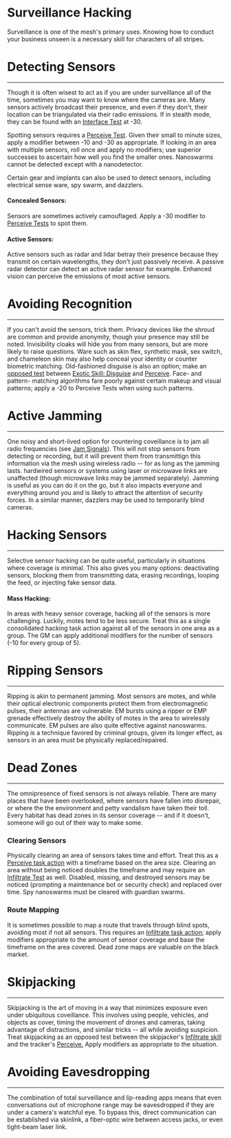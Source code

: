 # Surveillance Hacking 
Surveillance is one of the mesh's primary uses.  Knowing how to conduct your business unseen is a necessary skill for characters of all stripes.

# Detecting Sensors
---
Though it is often wisest to act as if you are under surveillance all of the time, sometimes you may want to know where the cameras are.  Many sensors actively broadcast their presence, and even if they don't, their location can be triangulated via their radio emissions.  If in stealth mode, they can be found with an [Interface Test](../../Action%20&%20Combat/Skills#interface) at -30.

Spotting sensors requires a [Perceive Test](../../Action%20&%20Combat/Skills#perceive).  Given their small to minute sizes, apply a modifier between -10 and -30 as appropriate.  If looking in an area with multiple sensors, roll once and apply no modifiers; use superior successes to ascertain how well you find the smaller ones.  Nanoswarms cannot be detected except with a nanodetector.

Certain gear and implants can also be used to detect sensors, including electrical sense ware, spy swarm, and dazzlers.

#### Concealed Sensors:
Sensors are sometimes actively camouflaged.  Apply a -30 modifier to [Perceive Tests](../../Action%20&%20Combat/Skills#perceive) to spot them.

#### Active Sensors:
Active sensors such as radar and lidar betray their presence because they transmit on certain wavelengths, they don't just passively receive.  A passive radar detector can detect an active radar sensor for example.  Enhanced vision can perceive the emissions of most active sensors.

# Avoiding Recognition
---
If you can't avoid the sensors, trick them.  Privacy devices like the shroud are common and provide anonymity, though your presence may still be noted. Invisibility cloaks will hide you from many sensors, but are more likely to raise questions.  Ware such as skin flex, synthetic mask, sex switch, and chameleon skin may also help conceal your identity or counter biometric matching.  Old-fashioned disguise is also an option; make an [opposed test](../../Action%20&%20Combat/Making%20Tests.md#opposed-test) between [Exotic Skill: Disguise](../../Action%20&%20Combat/Skills#exotic-skill-field) and [Perceive](../../Action%20&%20Combat/Skills#perceive).  Face- and pattern- matching algorithms fare poorly against certain makeup and visual patterns; apply a -20 to Perceive Tests when using such patterns.

# Active Jamming
---
One noisy and short-lived option for countering coveillance is to jam all radio frequencies (see [Jam Signals](System%20Subversion.md#jam-signals)).  This will not stop sensors from detecting or recording, but it will prevent them from transmittign this information via the mesh using wireless radio -- for as long as the jamming lasts.  hardwired sensors or systems using laser or microwave links are unaffected (though microwave links may be jammed separately).  Jamming is useful as you can do it on the go, but it also impacts everyone and everything around you and is likely to attract the attention of security forces.  In a similar manner, dazzlers may be used to temporarily blind cameras.

# Hacking Sensors
---
Selective sensor hacking can be quite useful, particularly in situations where coverage is minimal.  This also gives you many options: deactivating sensors, blocking them from transmitting data, erasing recordings, looping the feed, or injecting fake sensor data.

#### Mass Hacking:
In areas with heavy sensor coverage, hacking all of the sensors is more challenging.  Luckily, motes tend to be less secure.  Treat this as a single consolidated hacking task action against all of the sensors in one area as a group.  The GM can apply additional modifiers for the number of sensors (-10 for every group of 5).

# Ripping Sensors
---
Ripping is akin to permanent jamming.  Most sensors are motes, and while their optical electronic components protect them from electromagnetic pulses, their antennas are vulnerable.  EM bursts using a ripper or EMP grenade effectively destroy the ability of motes in the area to wirelessly communicate.  EM pulses are also quite effective against nanoswarms.  Ripping is a technique favored by criminal groups, given its longer effect, as sensors in an area must be physically replaced/repaired.

# Dead Zones
---
The omnipresence of fixed sensors is not always reliable.  There are many places that have been overlooked, where sensors have fallen into disrepair, or where the the environment and petty vandalism have taken their toll.  Every habitat has dead zones in its sensor coverage -- and if it doesn't, someone will go out of their way to make some.

### Clearing Sensors
Physically clearing an area of sensors takes time and effort.  Treat this as a [Perceive task action](../../Action%20&%20Combat/Skills#perceive) with a timeframe based on the area size.  Clearing an area without being noticed doubles the timeframe and may require an [Infiltrate Test](../../Action%20&%20Combat/Skills#infiltrate) as well.  Disabled, missing, and destroyed sensors may be noticed (prompting a maintenance bot or security check) and replaced over time.  Spy nanoswarms must be cleared with guardian swarms.

### Route Mapping
It is sometimes possible to map a route that travels through blind spots, avoiding most if not all sensors.  This requires an [Infiltrate task action](../../Action%20&%20Combat/Skills#infiltrate); apply modifiers appropriate to the amount of sensor coverage and base the timeframe on the area covered.  Dead zone maps are valuable on the black market.

# Skipjacking
---
Skipjacking is the art of moving in a way that minimizes exposure even under ubiquitous coveillance.  This involves using people, vehicles, and objects as cover, timing the movement of drones and cameras, taking advantage of distractions, and similar tricks -- all while avoiding suspicion.  Treat skipjacking as an opposed test between the skipjacker's [Infiltrate skill](../../Action%20&%20Combat/Skills#infiltrate) and the tracker's [Perceive.](../../Action%20&%20Combat/Skills#perceive)  Apply modifiers as appropriate to the situation.

# Avoiding Eavesdropping
---
The combination of total surveillance and lip-reading apps means that even conversations out of microphone range may be eavesdropped if they are under a camera's watchful eye.  To bypass this, direct communication can be established via skinlink, a fiber-optic wire between access jacks, or even tight-beam laser link.